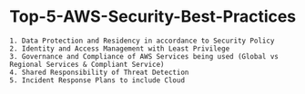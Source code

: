 # Top-5-AWS-Security-Best-Practices
    1. Data Protection and Residency in accordance to Security Policy
    2. Identity and Access Management with Least Privilege
    3. Governance and Compliance of AWS Services being used (Global vs Regional Services & Compliant Service)
    4. Shared Responsibility of Threat Detection
    5. Incident Response Plans to include Cloud
